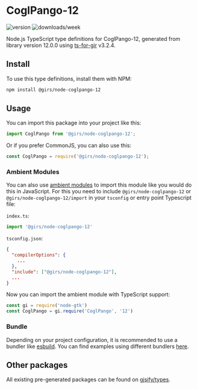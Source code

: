 
# CoglPango-12

![version](https://img.shields.io/npm/v/@girs/node-coglpango-12)
![downloads/week](https://img.shields.io/npm/dw/@girs/node-coglpango-12)


Node.js TypeScript type definitions for CoglPango-12, generated from library version 12.0.0 using [ts-for-gir](https://github.com/gjsify/ts-for-gir) v3.2.4.


## Install

To use this type definitions, install them with NPM:
```bash
npm install @girs/node-coglpango-12
```

## Usage

You can import this package into your project like this:
```ts
import CoglPango from '@girs/node-coglpango-12';
```

Or if you prefer CommonJS, you can also use this:
```ts
const CoglPango = require('@girs/node-coglpango-12');
```

### Ambient Modules

You can also use [ambient modules](https://github.com/gjsify/ts-for-gir/tree/main/packages/cli#ambient-modules) to import this module like you would do this in JavaScript.
For this you need to include `@girs/node-coglpango-12` or `@girs/node-coglpango-12/import` in your `tsconfig` or entry point Typescript file:

`index.ts`:
```ts
import '@girs/node-coglpango-12'
```

`tsconfig.json`:
```json
{
  "compilerOptions": {
    ...
  },
  "include": ["@girs/node-coglpango-12"],
  ...
}
```

Now you can import the ambient module with TypeScript support: 

```ts
const gi = require('node-gtk')
const CoglPango = gi.require('CoglPango', '12')
```


### Bundle

Depending on your project configuration, it is recommended to use a bundler like [esbuild](https://esbuild.github.io/). You can find examples using different bundlers [here](https://github.com/gjsify/ts-for-gir/tree/main/examples).

## Other packages

All existing pre-generated packages can be found on [gjsify/types](https://github.com/gjsify/types).

